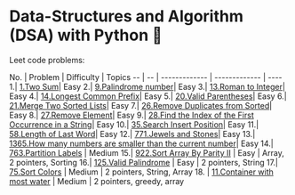 # Data-Structures and Algorithm (DSA) with Python 🐍

Leet code problems: 

No. | Problem  | Difficulty | Topics
-- | -- | ------------- | ------------- | ----
1.| [1.Two Sum](https://github.com/AnushaDeviR/dsaWithPython/blob/main/leetcode-data-structures/data-structures-1/twoSum.py)| Easy
2.| [9.Palindrome number](https://github.com/AnushaDeviR/dsaWithPython/blob/main/leetcode-data-structures/data-structures-1/palindromeNumber.py)| Easy
3.| [13.Roman to Integer](https://github.com/AnushaDeviR/dsaWithPython/blob/main/leetcode-data-structures/data-structures-1/romanToInteger.py)| Easy
4.| [14.Longest Common Prefix](https://github.com/AnushaDeviR/dsaWithPython/blob/main/leetcode-data-structures/data-structures-1/longestCommonPrefix.py)| Easy
5.| [20.Valid Parentheses](https://github.com/AnushaDeviR/dsaWithPython/blob/main/leetcode-data-structures/data-structures-1/validParentheses.py)| Easy
6.| [21.Merge Two Sorted Lists](https://github.com/AnushaDeviR/dsaWithPython/blob/main/leetcode-data-structures/data-structures-1/mergeTwoSortedLists.py)| Easy
7.| [26.Remove Duplicates from Sorted](https://github.com/AnushaDeviR/dsaWithPython/blob/main/leetcode-data-structures/data-structures-1/removeDuplicatesFromSortedArray.py)| Easy
8.| [27.Remove Element](https://github.com/AnushaDeviR/dsaWithPython/blob/main/leetcode-data-structures/data-structures-1/removeElement.py)| Easy
9.| [28.Find the Index of the First Occurrence in a String](https://github.com/AnushaDeviR/dsaWithPython/blob/main/leetcode-data-structures/data-structures-1/indexOfFirstOccuranceInString.py)| Easy
10.| [35.Search Insert Position](https://github.com/AnushaDeviR/dsaWithPython/blob/main/leetcode-data-structures/data-structures-1/searchInsertPosition.py)| Easy
11.| [58.Length of Last Word](https://github.com/AnushaDeviR/dsaWithPython/blob/main/leetcode-data-structures/data-structures-1/lengthOfLastWord.py)| Easy
12.| [771.Jewels and Stones](https://github.com/AnushaDeviR/dsaWithPython/blob/main/leetcode-data-structures/data-structures-1/jewelsAndStones.py)| Easy
13.| [1365.How many numbers are smaller than the current number](https://github.com/AnushaDeviR/dsaWithPython/blob/main/leetcode-data-structures/data-structures-1/smallerNumbersThanCurrent.py)| Easy
14.| [763.Partition Labels](https://github.com/AnushaDeviR/dsaWithPython/blob/main/leetcode-data-structures/data-structures-1/partitionLabels.py) | Medium
15.| [922.Sort Array By Parity II](https://github.com/AnushaDeviR/dsaWithPython/blob/main/leetcode-data-structures/data-structures-1/sortArrayByParityII.py) | Easy | Array, 2 pointers, Sorting
16.| [125.Valid Palindrome](https://github.com/AnushaDeviR/dsaWithPython/blob/main/leetcode-data-structures/data-structures-1/validPalindrome.py) | Easy | 2 pointers, String
17.| [75.Sort Colors](https://github.com/AnushaDeviR/dsaWithPython/blob/main/leetcode-data-structures/data-structures-1/sortColors.py) | Medium | 2 pointers, String, Array
18. | [11.Container with most water](67d6867) | Medium | 2 pointers, greedy, array